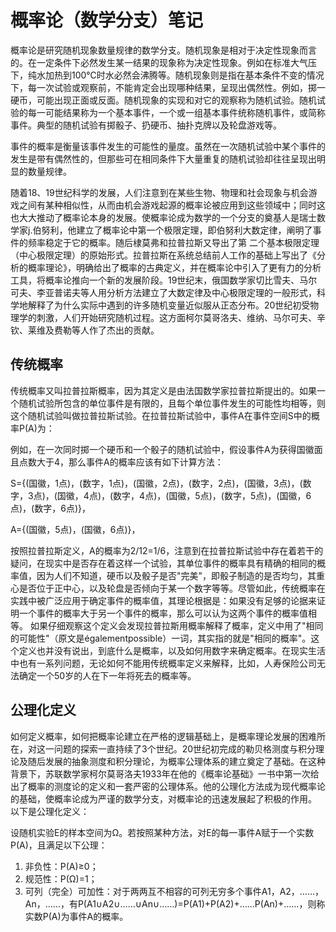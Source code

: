# 概率论（数学分支）笔记

概率论是研究随机现象数量规律的数学分支。随机现象是相对于决定性现象而言的。在一定条件下必然发生某一结果的现象称为决定性现象。例如在标准大气压下，纯水加热到100℃时水必然会沸腾等。随机现象则是指在基本条件不变的情况下，每一次试验或观察前，不能肯定会出现哪种结果，呈现出偶然性。例如，掷一硬币，可能出现正面或反面。随机现象的实现和对它的观察称为随机试验。随机试验的每一可能结果称为一个基本事件，一个或一组基本事件统称随机事件，或简称事件。典型的随机试验有掷骰子、扔硬币、抽扑克牌以及轮盘游戏等。

事件的概率是衡量该事件发生的可能性的量度。虽然在一次随机试验中某个事件的发生是带有偶然性的，但那些可在相同条件下大量重复的随机试验却往往呈现出明显的数量规律。

随着18、19世纪科学的发展，人们注意到在某些生物、物理和社会现象与机会游戏之间有某种相似性，从而由机会游戏起源的概率论被应用到这些领域中；同时这也大大推动了概率论本身的发展。使概率论成为数学的一个分支的奠基人是瑞士数学家j.伯努利，他建立了概率论中第一个极限定理，即伯努利大数定律，阐明了事件的频率稳定于它的概率。随后棣莫弗和拉普拉斯又导出了第 二个基本极限定理（中心极限定理）的原始形式。拉普拉斯在系统总结前人工作的基础上写出了《分析的概率理论》，明确给出了概率的古典定义，并在概率论中引入了更有力的分析工具，将概率论推向一个新的发展阶段。19世纪末，俄国数学家切比雪夫、马尔可夫、李亚普诺夫等人用分析方法建立了大数定律及中心极限定理的一般形式，科学地解释了为什么实际中遇到的许多随机变量近似服从正态分布。20世纪初受物理学的刺激，人们开始研究随机过程。这方面柯尔莫哥洛夫、维纳、马尔可夫、辛钦、莱维及费勒等人作了杰出的贡献。

## 传统概率
传统概率又叫拉普拉斯概率，因为其定义是由法国数学家拉普拉斯提出的。如果一个随机试验所包含的单位事件是有限的，且每个单位事件发生的可能性均相等，则这个随机试验叫做拉普拉斯试验。在拉普拉斯试验中，事件A在事件空间S中的概率P(A)为：

例如，在一次同时掷一个硬币和一个骰子的随机试验中，假设事件A为获得国徽面且点数大于4，那么事件A的概率应该有如下计算方法：

S={(国徽，1点)，(数字，1点)，(国徽，2点)，(数字，2点)，(国徽，3点)，(数字，3点)，(国徽，4点)，(数字，4点)，(国徽，5点)，(数字，5点)，(国徽，6点)，(数字，6点)}，

A={(国徽，5点)，(国徽，6点)}，

按照拉普拉斯定义，A的概率为2/12=1/6，注意到在拉普拉斯试验中存在着若干的疑问，在现实中是否存在着这样一个试验，其单位事件的概率具有精确的相同的概率值，因为人们不知道，硬币以及骰子是否"完美"，即骰子制造的是否均匀，其重心是否位于正中心，以及轮盘是否倾向于某一个数字等等。尽管如此，传统概率在实践中被广泛应用于确定事件的概率值，其理论根据是：如果没有足够的论据来证明一个事件的概率大于另一个事件的概率，那么可以认为这两个事件的概率值相等。 如果仔细观察这个定义会发现拉普拉斯用概率解释了概率，定义中用了"相同的可能性"（原文是égalementpossible）一词，其实指的就是"相同的概率"。这个定义也并没有说出，到底什么是概率，以及如何用数字来确定概率。在现实生活中也有一系列问题，无论如何不能用传统概率定义来解释，比如，人寿保险公司无法确定一个50岁的人在下一年将死去的概率等。

## 公理化定义
如何定义概率，如何把概率论建立在严格的逻辑基础上，是概率理论发展的困难所在，对这一问题的探索一直持续了3个世纪。20世纪初完成的勒贝格测度与积分理论及随后发展的抽象测度和积分理论，为概率公理体系的建立奠定了基础。在这种背景下，苏联数学家柯尔莫哥洛夫1933年在他的《概率论基础》一书中第一次给出了概率的测度论的定义和一套严密的公理体系。他的公理化方法成为现代概率论的基础，使概率论成为严谨的数学分支，对概率论的迅速发展起了积极的作用。
以下是公理化定义：

设随机实验E的样本空间为Ω。若按照某种方法，对E的每一事件A赋于一个实数P(A)，且满足以下公理：

  1. 非负性：P(A)≥0；
  2. 规范性：P(Ω)=1；
  3. 可列（完全）可加性：对于两两互不相容的可列无穷多个事件A1，A2，……，An，……，有P(A1∪A2∪……∪An∪……)=P(A1)+P(A2)+……P(An)+……，则称实数P(A)为事件A的概率。
